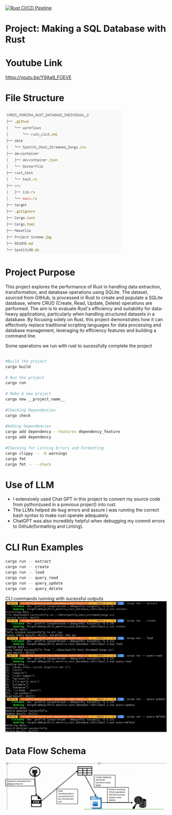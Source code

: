 [![Rust CI/CD Pipeline](https://github.com/nogibjj/chris_moreira_rust_database_individual_2/actions/workflows/rust_cicd.yml/badge.svg)](https://github.com/nogibjj/chris_moreira_rust_database_individual_2/actions/workflows/rust_cicd.yml)

# Project: Making a SQL Database with Rust

# Youtube Link
https://youtu.be/Y9Aa9_FOEVE

# File Structure
![alt text](Project_files.jpg)

# Project Purpose
This project explores the performance of Rust in handling data extraction, transformation, and database operations using SQLite. The dataset, sourced from GitHub, is processed in Rust to create and populate a SQLite database, where CRUD (Create, Read, Update, Delete) operations are performed. The aim is to evaluate Rust's efficiency and suitability for data-heavy applications, particularly when handling structured datasets in a database. By focusing solely on Rust, this project demonstrates how it can effectively replace traditional scripting languages for data processing and database management, leveraging its efficiency features and building a command line.

Some operations we run with rust to sucessfully complete the project
```bash

#Build the project
cargo build

# Run the project
cargo run

# Make A new project
cargo new __project_name__

#Checking Dependencies
cargo check

#Adding Dependencies
cargo add dependency --features dependency_feature
cargo add dependency

#Checking for Linting Errors and Formatting
cargo clippy -- -D warnings
cargo fmt
cargo fmt -- --check

```
# Use of LLM
- I extensively used Chat GPT in this project to convert my source code from python(used in a previous project) into rust. 
- The LLMs helped de-bug errors and assure I was running the correct bash syntax to make rust operate adequately. 
- ChatGPT was also incredibly helpful when debugging my commit errors to Github(formatting and Linting). 

# CLI Run Examples
```bash
cargo run -- extract
cargo run -- create
cargo run -- load
cargo run -- query_read
cargo run -- query_update
cargo run -- query_delete
```

CLI commands running with sucessful outputs 
![alt text](cli_run.jpg)


# Data Flow Schema
![alt text](<Project Schema.jpg>)
